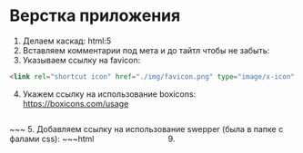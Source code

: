# Верстка приложения
1. Делаем каскад: html:5
2. Вставляем комментарии под мета и до тайтл чтобы не забыть:
	<!-- favicon -->
	<!-- boxicons -->
	<!-- swipper -->
	<!-- css -->
3.  Указываем ссылку на favicon: 
~~~html
<link rel="shortcut icon" href="./img/favicon.png" type="image/x-icon"
~~~
4. Укажем ссылку на использование boxicons:
	https://boxicons.com/usage
	~~~html
<link href='https://unpkg.com/boxicons@2.1.4/css/boxicons.min.css' rel='stylesheet'>
~~~
5. Добавляем ссылку на использование swepper (была в папке с фалами css):
	~~~html
	<link rel="stylesheet" href="./css/swiper-bundle.min.css"
	~~~
6. Указываем ссылку на основную css таблицу:
7. Изменяем tltle:
	"Responsive website"
8. Обозначаем комментариями основные блоки внутри элемента body (для сайта с задания)
    <!-- header -->
    <!-- home -->
    <!-- category -->
    <!-- author -->
    <!-- news -->
    <!-- footer -->
    <!-- scroll up -->
    <!-- swipper -->
    <!-- mainjs -->
9.  